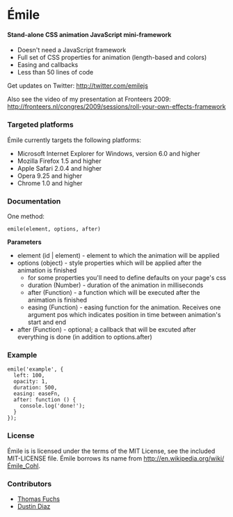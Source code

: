 Émile
=====

#### Stand-alone CSS animation JavaScript mini-framework ####

* Doesn't need a JavaScript framework
* Full set of CSS properties for animation (length-based and colors)
* Easing and callbacks
* Less than 50 lines of code

Get updates on Twitter: <http://twitter.com/emilejs>

Also see the video of my presentation at Fronteers 2009:
<http://fronteers.nl/congres/2009/sessions/roll-your-own-effects-framework>

### Targeted platforms ###

Émile currently targets the following platforms:

* Microsoft Internet Explorer for Windows, version 6.0 and higher
* Mozilla Firefox 1.5 and higher
* Apple Safari 2.0.4 and higher
* Opera 9.25 and higher
* Chrome 1.0 and higher

### Documentation ###

One method:

    emile(element, options, after)

**Parameters**

   * element (id | element) - element to which the animation will be applied
   * options (object) - style properties which will be applied after the animation is finished
      * for some properties you'll need to define defaults on your page's css
      * duration (Number) - duration of the animation in milliseconds
      * after (Function) - a function which will be executed after the animation is finished
      * easing (Function) - easing function for the animation. Receives one argument pos which indicates position in time between animation's start and end
   * after (Function) - optional; a callback that will be excuted after everything is done (in addition to options.after)

### Example ###

    emile('example', {
      left: 100,
      opacity: 1,
      duration: 500,
      easing: easeFn,
      after: function () {
        console.log('done!');
      }
    });

### License ###

Émile is is licensed under the terms of the MIT License, see the included MIT-LICENSE file.
Émile borrows its name from <http://en.wikipedia.org/wiki/Émile_Cohl>.

### Contributors ###
* [Thomas Fuchs](https://github.com/madrobby/emile/commits/master?author=madrobby)
* [Dustin Diaz](https://github.com/madrobby/emile/commits/master?author=ded)